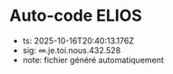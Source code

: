 # Auto-code ELIOS
- ts: 2025-10-16T20:40:13.176Z
- sig: ∞.je.toi.nous.432.528
- note: fichier généré automatiquement